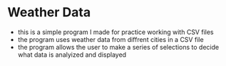 # Weather Data
-  this is a simple program I made for practice working with CSV files
-  the program uses weather data from diffrent cities in a CSV file
-  the program allows the user to make a series of selections to decide what data is analyized and displayed 
